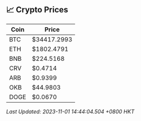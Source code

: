 ## 📈 Crypto Prices

| Coin | Price |
| ---- | ----- |
| BTC | $34417.2993 |
| ETH | $1802.4791 |
| BNB | $224.5168 |
| CRV | $0.4714 |
| ARB | $0.9399 |
| OKB | $44.9803 |
| DOGE | $0.0670 |

_Last Updated: 2023-11-01 14:44:04.504 +0800 HKT_